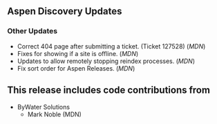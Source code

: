 ## Aspen Discovery Updates

### Other Updates
- Correct 404 page after submitting a ticket. (Ticket 127528) (*MDN*)
- Fixes for showing if a site is offline. (*MDN*)
- Updates to allow remotely stopping reindex processes. (*MDN*)
- Fix sort order for Aspen Releases. (*MDN*)

## This release includes code contributions from
- ByWater Solutions
    - Mark Noble (MDN)
